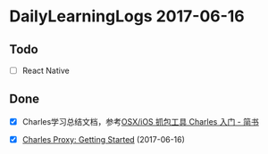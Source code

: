 # DailyLearningLogs  2017-06-16

## Todo

- [ ]  React Native

## Done

- [x] Charles学习总结文档，参考[OSX/iOS 抓包工具 Charles 入门 - 简书](http://www.jianshu.com/p/dbcf1ef87a63)

- [x] [Charles Proxy: Getting Started](https://videos.raywenderlich.com/screencasts/836-charles-proxy-getting-started) (2017-06-16)

